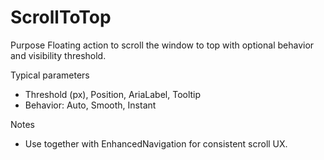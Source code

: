 # ScrollToTop

Purpose
Floating action to scroll the window to top with optional behavior and visibility threshold.

Typical parameters
- Threshold (px), Position, AriaLabel, Tooltip
- Behavior: Auto, Smooth, Instant

Notes
- Use together with EnhancedNavigation for consistent scroll UX.
